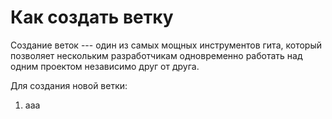 # Как создать ветку
Создание веток --- один из самых мощных инструментов гита, который позволяет нескольким разработчикам одновременно работать над одним проектом независимо друг от друга.

Для создания новой ветки:

1. ааа
